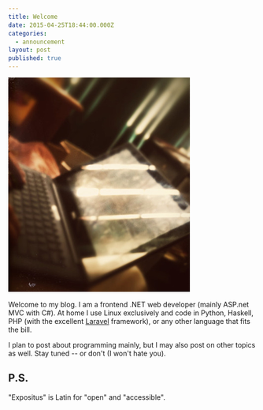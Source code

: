 ```yaml
---
title: Welcome
date: 2015-04-25T18:44:00.000Z
categories:
  - announcement
layout: post
published: true
---
```


![laptop](/assets/laptop.jpg)

Welcome to my blog. I am a frontend .NET web developer (mainly ASP.net MVC with C#).
At home I use Linux exclusively and code in Python, Haskell, PHP (with the excellent
[Laravel](http://laravel.org/) framework), or any other language that fits the bill.

I plan to post about programming mainly, but I may also post on other topics as well.
Stay tuned -- or don't (I won't hate you).

## P.S.

"Expositus" is Latin for "open" and "accessible".
